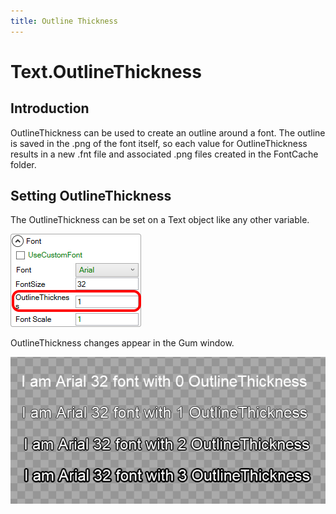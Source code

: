 ```yaml
---
title: Outline Thickness
---
```


# Text.OutlineThickness

## Introduction

OutlineThickness can be used to create an outline around a font. The outline is saved in the .png of the font itself, so each value for OutlineThickness results in a new .fnt file and associated .png files created in the FontCache folder.

## Setting OutlineThickness

The OutlineThickness can be set on a Text object like any other variable.

![](../../.gitbook/assets/OutlineThicknessGum.png)

OutlineThickness changes appear in the Gum window.

![](../../.gitbook/assets/OutlineThicknessGumExample.png)

